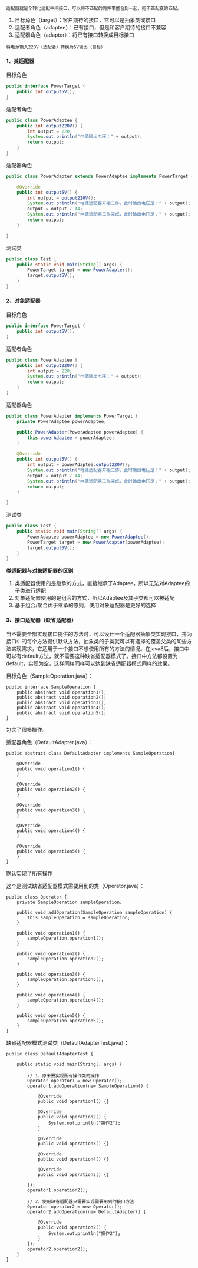 ```plain
适配器就是个转化适配中间接口，可以将不匹配的两件事整合到一起，把不匹配变的匹配。
```



1. 目标角色（target）：客户期待的接口，它可以是抽象类或接口
2. 适配者角色（adaptee）：已有接口，但是和客户期待的接口不兼容
3. 适配器角色（adapter）：将已有接口转换成目标接口



```plain
将电源输入220V（适配者）转换为5V输出（目标）
```



#### 1、类适配器



目标角色



```java
public interface PowerTarget {
    public int output5V();
}
```



适配者角色



```java
public class PowerAdaptee {
    public int output220V() {
        int output = 220;
        System.out.println("电源输出电压：" + output);
        return output;
    }
}
```



适配器角色



```java
public class PowerAdapter extends PowerAdaptee implements PowerTarget {

    @Override
    public int output5V() {
        int output = output220V();
        System.out.println("电源适配器开始工作，此时输出电压是：" + output);
        output = output / 44;
        System.out.println("电源适配器工作完成，此时输出电压是：" + output);
        return output;
    }

}
```



测试类



```java
public class Test {
    public static void main(String[] args) {
        PowerTarget target = new PowerAdapter();
        target.output5V();
    }
}
```



#### 2、对象适配器



目标角色



```java
public interface PowerTarget {
    public int output5V();
}
```



适配者角色



```java
public class PowerAdaptee {
    public int output220V() {
        int output = 220;
        System.out.println("电源输出电压：" + output);
        return output;
    }
}
```



适配器角色



```java
public class PowerAdapter implements PowerTarget {
    private PowerAdaptee powerAdaptee;

    public PowerAdapter(PowerAdaptee powerAdaptee) {
        this.powerAdaptee = powerAdaptee;
    }

    @Override
    public int output5V() {
        int output = powerAdaptee.output220V();
        System.out.println("电源适配器开始工作，此时输出电压是：" + output);
        output = output / 44;
        System.out.println("电源适配器工作完成，此时输出电压是：" + output);
        return output;
    }

}
```



测试类



```java
public class Test {
    public static void main(String[] args) {
        PowerAdaptee powerAdaptee = new PowerAdaptee();
        PowerTarget target = new PowerAdapter(powerAdaptee);
        target.output5V();
    }
}
```



**类适配器与对象适配器的区别**



1. 类适配器使用的是继承的方式，直接继承了Adaptee，所以无法对Adaptee的子类进行适配
2. 对象适配器使用的是组合的方式，所以Adaptee及其子类都可以被适配
3. 基于组合/聚合优于继承的原则，使用对象适配器是更好的选择



#### 3、接口适配器（缺省适配器）



当不需要全部实现接口提供的方法时，可以设计一个适配器抽象类实现接口，并为接口中的每个方法提供默认方法，抽象类的子类就可以有选择的覆盖父类的某些方法实现需求，它适用于一个接口不想使用所有的方法的情况。在java8后，接口中可以有default方法，就不需要这种缺省适配器模式了。接口中方法都设置为default，实现为空，这样同样同样可以达到缺省适配器模式同样的效果。



目标角色（SampleOperation.java）：



```plain
public interface SampleOperation {
    public abstract void operation1();
    public abstract void operation2();
    public abstract void operation3();
    public abstract void operation4();
    public abstract void operation5();
}
```



包含了很多操作。



适配器角色（DefaultAdapter.java）：



```plain
public abstract class DefaultAdapter implements SampleOperation{

    @Override
    public void operation1() {
    }

    @Override
    public void operation2() {
    }

    @Override
    public void operation3() {
    }

    @Override
    public void operation4() {
    }

    @Override
    public void operation5() {
    }
}
```



默认实现了所有操作



这个是测试缺省适配器模式需要用到的类（Operator.java）：



```plain
public class Operator {
    private SampleOperation sampleOperation;
    
    public void addOperation(SampleOperation sampleOperation) {
        this.sampleOperation = sampleOperation;
    }

    public void operation1() {
        sampleOperation.operation1();
    }

    public void operation2() {
        sampleOperation.operation2();
    }

    public void operation3() {
        sampleOperation.operation3();
    }

    public void operation4() {
        sampleOperation.operation4();
    }

    public void operation5() {
        sampleOperation.operation5();
    }
}
```



缺省适配器模式测试类（DefaultAdapterTest.java）：



```plain
public class DefaultAdapterTest {

    public static void main(String[] args) {
        
        // 1、原来要实现所有操作类的操作
        Operator operator1 = new Operator();
        operator1.addOperation(new SampleOperation() {

            @Override
            public void operation1() {}

            @Override
            public void operation2() {
                System.out.println("操作2");
            }

            @Override
            public void operation3() {}

            @Override
            public void operation4() {}

            @Override
            public void operation5() {}
            
        });
        operator1.operation2();
        
        // 2、使用缺省适配器只需要实现需要用到的接口方法
        Operator operator2 = new Operator();
        operator2.addOperation(new DefaultAdapter() {
            
            @Override
            public void operation2() {
                System.out.println("操作2");
            }
        });
        operator2.operation2();
    }
}
```